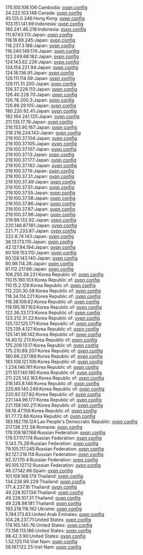 175.100.106.106:Cambodia: [ovpn config](vpn/175_100_106_106.ovpn)  
24.222.103.148:Canada: [ovpn config](vpn/24_222_103_148.ovpn)  
45.125.0.246:Hong Kong: [ovpn config](vpn/45_125_0_246.ovpn)  
103.151.141.69:Indonesia: [ovpn config](vpn/103_151_141_69.ovpn)  
180.241.46.219:Indonesia: [ovpn config](vpn/180_241_46_219.ovpn)  
111.97.63.113:Japan: [ovpn config](vpn/111_97_63_113.ovpn)  
118.18.69.245:Japan: [ovpn config](vpn/118_18_69_245.ovpn)  
118.237.3.188:Japan: [ovpn config](vpn/118_237_3_188.ovpn)  
118.240.149.174:Japan: [ovpn config](vpn/118_240_149_174.ovpn)  
122.249.68.182:Japan: [ovpn config](vpn/122_249_68_182.ovpn)  
124.143.82.226:Japan: [ovpn config](vpn/124_143_82_226.ovpn)  
124.154.221.94:Japan: [ovpn config](vpn/124_154_221_94.ovpn)  
124.18.136.91:Japan: [ovpn config](vpn/124_18_136_91.ovpn)  
126.111.114.59:Japan: [ovpn config](vpn/126_111_114_59.ovpn)  
126.111.31.200:Japan: [ovpn config](vpn/126_111_31_200.ovpn)  
126.37.228.113:Japan: [ovpn config](vpn/126_37_228_113.ovpn)  
126.40.228.70:Japan: [ovpn config](vpn/126_40_228_70.ovpn)  
126.78.200.3:Japan: [ovpn config](vpn/126_78_200_3.ovpn)  
126.89.29.105:Japan: [ovpn config](vpn/126_89_29_105.ovpn)  
180.220.92.41:Japan: [ovpn config](vpn/180_220_92_41.ovpn)  
182.164.241.125:Japan: [ovpn config](vpn/182_164_241_125.ovpn)  
211.135.17.76:Japan: [ovpn config](vpn/211_135_17_76.ovpn)  
216.153.90.167:Japan: [ovpn config](vpn/216_153_90_167.ovpn)  
218.216.224.143:Japan: [ovpn config](vpn/218_216_224_143.ovpn)  
219.100.37.104:Japan: [ovpn config](vpn/219_100_37_104.ovpn)  
219.100.37.105:Japan: [ovpn config](vpn/219_100_37_105.ovpn)  
219.100.37.107:Japan: [ovpn config](vpn/219_100_37_107.ovpn)  
219.100.37.13:Japan: [ovpn config](vpn/219_100_37_13.ovpn)  
219.100.37.177:Japan: [ovpn config](vpn/219_100_37_177.ovpn)  
219.100.37.182:Japan: [ovpn config](vpn/219_100_37_182.ovpn)  
219.100.37.19:Japan: [ovpn config](vpn/219_100_37_19.ovpn)  
219.100.37.31:Japan: [ovpn config](vpn/219_100_37_31.ovpn)  
219.100.37.49:Japan: [ovpn config](vpn/219_100_37_49.ovpn)  
219.100.37.51:Japan: [ovpn config](vpn/219_100_37_51.ovpn)  
219.100.37.55:Japan: [ovpn config](vpn/219_100_37_55.ovpn)  
219.100.37.58:Japan: [ovpn config](vpn/219_100_37_58.ovpn)  
219.100.37.86:Japan: [ovpn config](vpn/219_100_37_86.ovpn)  
219.100.37.87:Japan: [ovpn config](vpn/219_100_37_87.ovpn)  
219.100.37.96:Japan: [ovpn config](vpn/219_100_37_96.ovpn)  
219.98.132.92:Japan: [ovpn config](vpn/219_98_132_92.ovpn)  
220.146.87.181:Japan: [ovpn config](vpn/220_146_87_181.ovpn)  
221.71.233.87:Japan: [ovpn config](vpn/221_71_233_87.ovpn)  
222.8.74.143:Japan: [ovpn config](vpn/222_8_74_143.ovpn)  
36.13.173.115:Japan: [ovpn config](vpn/36_13_173_115.ovpn)  
42.127.94.194:Japan: [ovpn config](vpn/42_127_94_194.ovpn)  
60.109.153.110:Japan: [ovpn config](vpn/60_109_153_110.ovpn)  
60.128.143.140:Japan: [ovpn config](vpn/60_128_143_140.ovpn)  
60.98.114.28:Japan: [ovpn config](vpn/60_98_114_28.ovpn)  
61.112.217.66:Japan: [ovpn config](vpn/61_112_217_66.ovpn)  
106.250.39.231:Korea Republic of: [ovpn config](vpn/106_250_39_231.ovpn)  
110.15.190.103:Korea Republic of: [ovpn config](vpn/110_15_190_103.ovpn)  
110.15.2.128:Korea Republic of: [ovpn config](vpn/110_15_2_128.ovpn)  
112.220.30.58:Korea Republic of: [ovpn config](vpn/112_220_30_58.ovpn)  
118.34.114.221:Korea Republic of: [ovpn config](vpn/118_34_114_221.ovpn)  
118.38.109.62:Korea Republic of: [ovpn config](vpn/118_38_109_62.ovpn)  
119.195.167.163:Korea Republic of: [ovpn config](vpn/119_195_167_163.ovpn)  
122.36.33.173:Korea Republic of: [ovpn config](vpn/122_36_33_173.ovpn)  
123.212.31.22:Korea Republic of: [ovpn config](vpn/123_212_31_22.ovpn)  
125.137.125.171:Korea Republic of: [ovpn config](vpn/125_137_125_171.ovpn)  
125.139.4.127:Korea Republic of: [ovpn config](vpn/125_139_4_127.ovpn)  
125.141.96.142:Korea Republic of: [ovpn config](vpn/125_141_96_142.ovpn)  
14.40.12.213:Korea Republic of: [ovpn config](vpn/14_40_12_213.ovpn)  
175.209.13.17:Korea Republic of: [ovpn config](vpn/175_209_13_17.ovpn)  
175.210.89.207:Korea Republic of: [ovpn config](vpn/175_210_89_207.ovpn)  
180.66.237.188:Korea Republic of: [ovpn config](vpn/180_66_237_188.ovpn)  
183.108.121.106:Korea Republic of: [ovpn config](vpn/183_108_121_106.ovpn)  
1.234.146.161:Korea Republic of: [ovpn config](vpn/1_234_146_161.ovpn)  
211.107.140.185:Korea Republic of: [ovpn config](vpn/211_107_140_185.ovpn)  
211.225.142.163:Korea Republic of: [ovpn config](vpn/211_225_142_163.ovpn)  
218.145.8.146:Korea Republic of: [ovpn config](vpn/218_145_8_146.ovpn)  
220.89.140.249:Korea Republic of: [ovpn config](vpn/220_89_140_249.ovpn)  
220.92.127.82:Korea Republic of: [ovpn config](vpn/220_92_127_82.ovpn)  
221.144.96.177:Korea Republic of: [ovpn config](vpn/221_144_96_177.ovpn)  
221.158.140.211:Korea Republic of: [ovpn config](vpn/221_158_140_211.ovpn)  
59.16.47.159:Korea Republic of: [ovpn config](vpn/59_16_47_159.ovpn)  
61.77.72.86:Korea Republic of: [ovpn config](vpn/61_77_72_86.ovpn)  
183.182.116.124:Lao People's Democratic Republic: [ovpn config](vpn/183_182_116_124.ovpn)  
217.138.212.58:Romania: [ovpn config](vpn/217_138_212_58.ovpn)  
176.109.187.168:Russian Federation: [ovpn config](vpn/176_109_187_168.ovpn)  
178.57.117.174:Russian Federation: [ovpn config](vpn/178_57_117_174.ovpn)  
5.143.75.26:Russian Federation: [ovpn config](vpn/5_143_75_26.ovpn)  
79.105.117.245:Russian Federation: [ovpn config](vpn/79_105_117_245.ovpn)  
92.127.218.114:Russian Federation: [ovpn config](vpn/92_127_218_114.ovpn)  
92.37.170.4:Russian Federation: [ovpn config](vpn/92_37_170_4.ovpn)  
95.105.127.12:Russian Federation: [ovpn config](vpn/95_105_127_12.ovpn)  
46.27.142.86:Spain: [ovpn config](vpn/46_27_142_86.ovpn)  
101.109.168.179:Thailand: [ovpn config](vpn/101_109_168_179.ovpn)  
134.236.99.229:Thailand: [ovpn config](vpn/134_236_99_229.ovpn)  
171.4.237.16:Thailand: [ovpn config](vpn/171_4_237_16.ovpn)  
49.228.107.134:Thailand: [ovpn config](vpn/49_228_107_134.ovpn)  
49.228.107.31:Thailand: [ovpn config](vpn/49_228_107_31.ovpn)  
49.228.98.181:Thailand: [ovpn config](vpn/49_228_98_181.ovpn)  
193.218.118.192:Ukraine: [ovpn config](vpn/193_218_118_192.ovpn)  
5.194.173.83:United Arab Emirates: [ovpn config](vpn/5_194_173_83.ovpn)  
104.28.237.71:United States: [ovpn config](vpn/104_28_237_71.ovpn)  
174.165.140.76:United States: [ovpn config](vpn/174_165_140_76.ovpn)  
73.158.113.186:United States: [ovpn config](vpn/73_158_113_186.ovpn)  
98.42.3.90:United States: [ovpn config](vpn/98_42_3_90.ovpn)  
1.52.125.114:Viet Nam: [ovpn config](vpn/1_52_125_114.ovpn)  
58.187.122.25:Viet Nam: [ovpn config](vpn/58_187_122_25.ovpn)  
